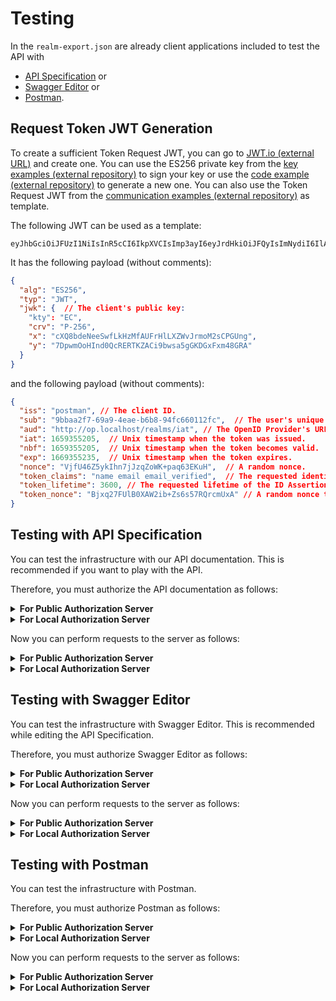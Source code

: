 # Testing

In the `realm-export.json` are already client applications included to test the API with

- [API Specification](#testing-with-api-specification) or
- [Swagger Editor](#testing-with-swagger-editor) or
- [Postman](#testing-with-postman).


## Request Token JWT Generation

To create a sufficient Token Request JWT, you can go to [JWT.io (external URL)](https://jwt.io) and create one.
You can use the ES256 private key from the [key examples (external repository)](https://github.com/JonasPrimbs/draft-ietf-mla-oidc/tree/main/examples/key-examples.md#private-key) to sign your key or use the [code example (external repository)](https://github.com/JonasPrimbs/draft-ietf-mla-oidc/tree/main/examples/code-examples.md#key-pair-generation-and-export) to generate a new one.
You can also use the Token Request JWT from the [communication examples (external repository)](https://github.com/JonasPrimbs/draft-ietf-mla-oidc/tree/main/examples/communication-examples.md#token-request) as template.

The following JWT can be used as a template:

```jwt
eyJhbGciOiJFUzI1NiIsInR5cCI6IkpXVCIsImp3ayI6eyJrdHkiOiJFQyIsImNydiI6IlAtMjU2IiwieCI6ImNYUThiZGVOZWVTd2ZMa0h6TWZBVUZySGxMWFpXdkpybW9NMnNDUEdVbmciLCJ5IjoiN0Rwd21Pb0hJbmQwUWNSRVJUS1pBQ2k5YndzYTVnR0tER3hGeG00OEdSQSJ9fQ.eyJpc3MiOiJwb3N0bWFuIiwic3ViIjoiOWJiYWEyZjctNjlhOS00ZWFlLWI2YjgtOTRmYzY2MDExMmZjIiwiYXVkIjoiaHR0cDovL29wLmxvY2FsaG9zdC9yZWFsbXMvcmlkdCIsImlhdCI6MTY1OTM1NTIwNSwibmJmIjoxNjU5MzU1MjA1LCJleHAiOjE2NjkzNTUyMzUsIm5vbmNlIjoiVmpmVTQ2WjV5a0lobjdqSnpxWm9XSytwYXE2M0VLdUgiLCJ0b2tlbl9jbGFpbXMiOiJuYW1lIGVtYWlsIGVtYWlsX3ZlcmlmaWVkIiwidG9rZW5fbGlmZXRpbWUiOjM2MDAsInRva2VuX25vbmNlIjoiQmp4cTI3RlVsQjBYQVcyaWIrWnM2czU3UlFyY21VeEEifQ.BrfJYyrU1bZVWRawXO3Jowic3H84RaIzZDp_e8obviBlLLaq09tAnSUuVGLJ2hw4EIw1enALLtk_F5ZwEMqLlQ
```

It has the following payload (without comments):

```json
{
  "alg": "ES256",
  "typ": "JWT",
  "jwk": {  // The client's public key:
    "kty": "EC",
    "crv": "P-256",
    "x": "cXQ8bdeNeeSwfLkHzMfAUFrHlLXZWvJrmoM2sCPGUng",
    "y": "7DpwmOoHInd0QcRERTKZACi9bwsa5gGKDGxFxm48GRA"
  }
}
```

and the following payload (without comments):

```json
{
  "iss": "postman", // The client ID.
  "sub": "9bbaa2f7-69a9-4eae-b6b8-94fc660112fc",  // The user's unique identifier. In Keycloak, this is a UUID which is displayed in the Users menu.
  "aud": "http://op.localhost/realms/iat", // The OpenID Provider's URL = issuer of the ID Assertion Token.
  "iat": 1659355205,  // Unix timestamp when the token was issued.
  "nbf": 1659355205,  // Unix timestamp when the token becomes valid.
  "exp": 1669355235,  // Unix timestamp when the token expires.
  "nonce": "VjfU46Z5ykIhn7jJzqZoWK+paq63EKuH",  // A random nonce.
  "token_claims": "name email email_verified",  // The requested identity claims for the ID Assertion Token.
  "token_lifetime": 3600, // The requested lifetime of the ID Assertion Token.
  "token_nonce": "Bjxq27FUlB0XAW2ib+Zs6s57RQrcmUxA" // A random nonce to set into the ID Assertion Token.
}
```


## Testing with API Specification

You can test the infrastructure with our API documentation.
This is recommended if you want to play with the API.

Therefore, you must authorize the API documentation as follows:

<details>
  <summary><b>For Public Authorization Server</b></summary>

  1. Open your browser and navigate to the [API documentation (external URL)](https://api.oidc-e2e.primbs.dev/).
  2. Click *Authorize*.
  3. Scroll down to the authorization **oauth2_public**.
  4. Enter the *client_id* `api` and *Select all* scopes.
  5. Click *Authorize* and *Sign In* with your test user.
  6. Click *Close*.
  
</details>
<details>
  <summary><b>For Local Authorization Server</b></summary>

  1. Open your browser and navigate to the [API documentation (external URL)](https://api.oidc-e2e.primbs.dev/).
  2. Click *Authorize*.
  3. Scroll down to the authorization **oauth2_local**.
  4. Enter the *client_id* `api` and *Select all* scopes.
  5. Click *Authorize* and *Sign In* with your test user.
  6. Click *Close*.

</details>

Now you can perform requests to the server as follows:

<details>
  <summary><b>For Public Authorization Server</b></summary>

  1. Make sure that the server starting with URL `https://op.oidc-e2e.primbs.dev/...` is selected.
  2. Open the *POST /* Endpoint.
  3. Click *Try it out*.
  4. Paste a sufficient Token Request JWT to the *Request Body*.
  5. Click *Execute* to send the request.

</details>
<details>
  <summary><b>For Local Authorization Server</b></summary>

  1. Make sure that the server starting with URL `http://op.localhost/...` is selected.
  2. Open the *POST /* Endpoint.
  3. Click *Try it out*.
  4. Paste a sufficient Token Request JWT to the *Request Body*.
  5. Click *Execute* to send the request.

</details>


## Testing with Swagger Editor

You can test the infrastructure with Swagger Editor.
This is recommended while editing the API Specification.

Therefore, you must authorize Swagger Editor as follows:

<details>
  <summary><b>For Public Authorization Server</b></summary>

  1. Open your browser and navigate to the [Swagger Editor (external URL)](https://editor.swagger.io/).
  2. Click *Authorize*.
  3. Scroll down to the authorization **oauth2_public**.
  4. Enter the *client_id* `swagger` and *Select all* scopes.
  5. Click *Authorize* and *Sign In* with your test user.
  6. Click *Close*.

</details>
<details>
  <summary><b>For Local Authorization Server</b></summary>

  1. Open your browser and navigate to the [Swagger Editor (external URL)](https://editor.swagger.io/).
  2. Click *Authorize*.
  3. Scroll down to the authorization **oauth2_local**.
  4. Enter the *client_id* `swagger` and *Select all* scopes.
  5. Click *Authorize* and *Sign In* with your test user.
  6. Click *Close*.

</details>

Now you can perform requests to the server as follows:

<details>
  <summary><b>For Public Authorization Server</b></summary>

  1. Make sure that the server starting with URL `https://op.oidc-e2e.primbs.dev/...` is selected.
  2. Open the *POST /* Endpoint.
  3. Click *Try it out*.
  4. Paste a sufficient Token Request JWT to the *Request Body*.
  5. Click *Execute* to send the request.

</details>
<details>
  <summary><b>For Local Authorization Server</b></summary>

  1. Make sure that the server starting with URL `http://op.localhost/...` is selected.
  2. Open the *POST /* Endpoint.
  3. Click *Try it out*.
  4. Paste a sufficient Token Request JWT to the *Request Body*.
  5. Click *Execute* to send the request.

</details>


## Testing with Postman

You can test the infrastructure with Postman.

Therefore, you must authorize Postman as follows:

<details>
  <summary><b>For Public Authorization Server</b></summary>

   1. Open a new Tab and go to the *Authorization* tab.
   2. As *Type*, select `OAuth 2.0`.
   3. In *Configure New Token* > *Configuration Options* insert the following values:
       - *Grant Type*: `Authorization Code (With PKCE)`
       - *Callback URL*: `https://oauth.pstmn.io/v1/callback` and tick *Authorize using browser*.
       - *Auth URL*: `https://op.oidc-e2e.primbs.dev/realms/iat/protocol/openid-connect/auth`
       - *Access Token URL*: `https://op.oidc-e2e.primbs.dev/realms/iat/protocol/openid-connect/token`
       - *Client ID*: `postman`
   4. Click *Get New Access Token*.
   5. *Sign In* to your test user account, if requested.
   6. Click *Use Token*.

</details>

<details>
  <summary><b>For Local Authorization Server</b></summary>

   1. Open a new Tab and go to the *Authorization* tab.
   2. As *Type*, select `OAuth 2.0`.
   3. In *Configure New Token* > *Configuration Options* insert the following values:
       - *Grant Type*: `Authorization Code (With PKCE)`
       - *Callback URL*: `https://oauth.pstmn.io/v1/callback` and tick *Authorize using browser*.
       - *Auth URL*: `http://op.localhost/realms/iat/protocol/openid-connect/auth`
       - *Access Token URL*: `http://op.localhost/realms/iat/protocol/openid-connect/token`
       - *Client ID*: `postman`
   4. Click *Get New Access Token*.
   5. *Sign In* to your test user account, if requested.
   6. Click *Use Token*.

</details>

Now you can perform requests to the server as follows:

<details>
  <summary><b>For Public Authorization Server</b></summary>

   1. Select the HTTP Method *POST*.
   2. Insert the URL `https://op.oidc-e2e.primbs.dev/realms/iat/protocol/openid-connect/userinfo/iat`.
   3. Go to the *Body* tab and insert the Token Request JWT as *raw*.
   4. Click *Send*.

</details>

<details>
  <summary><b>For Local Authorization Server</b></summary>

   1. Select the HTTP Method *POST*.
   2. Insert the URL `http://op.localhost/realms/iat/protocol/openid-connect/userinfo/iat`.
   3. Go to the *Body* tab and insert the Token Request JWT as *raw*.
   4. Click *Send*.

</details>
